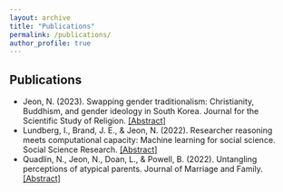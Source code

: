 ```yaml
---
layout: archive
title: "Publications"
permalink: /publications/
author_profile: true
---
```



<h2>Publications</h2>
<ul>
  <li>
    Jeon, N. (2023). Swapping gender traditionalism: Christianity, Buddhism, and gender ideology in South Korea. Journal for the Scientific Study of Religion.
    <a href="#" onclick="toggle_visibility('pub1');">[Abstract]</a>
    <div id="pub1" style="display:none;">Abstract details go here...</div>
  </li>
  <li>
    Lundberg, I., Brand, J. E., & Jeon, N. (2022). Researcher reasoning meets computational capacity: Machine learning for social science. Social Science Research.
    <a href="#" onclick="toggle_visibility('pub2');">[Abstract]</a>
    <div id="pub2" style="display:none;">Abstract details go here...</div>
  </li>
  <li>
    Quadlin, N., Jeon, N., Doan, L., & Powell, B. (2022). Untangling perceptions of atypical parents. Journal of Marriage and Family.
    <a href="#" onclick="toggle_visibility('pub3');">[Abstract]</a>
    <div id="pub3" style="display:none;">Abstract details go here...</div>
  </li>
</ul>

<script type="text/javascript">
  function toggle_visibility(id) {
    var e = document.getElementById(id);
    if (e.style.display === 'none' || e.style.display === '') {
      e.style.display = 'block';
    } else {
      e.style.display = 'none';
    }
  }
</script>
